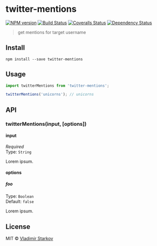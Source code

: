 # twitter-mentions

[![NPM version][npm-image]][npm-url]
[![Build Status][travis-image]][travis-url]
[![Coveralls Status][coveralls-image]][coveralls-url]
[![Dependency Status][depstat-image]][depstat-url]

> get mentions for target username

## Install

    npm install --save twitter-mentions

## Usage

```js
import twitterMentions from 'twitter-mentions';

twitterMentions('unicorns'); // unicorns
```

## API

### twitterMentions(input, [options])

#### input

*Required*  
Type: `String`

Lorem ipsum.

#### options

##### foo

Type: `Boolean`  
Default: `false`

Lorem ipsum.

## License

MIT © [Vladimir Starkov](https://iamstarkov.com)

[npm-url]: https://npmjs.org/package/twitter-mentions
[npm-image]: https://img.shields.io/npm/v/twitter-mentions.svg?style=flat-square

[travis-url]: https://travis-ci.org/iamstarkov/twitter-mentions
[travis-image]: https://img.shields.io/travis/iamstarkov/twitter-mentions.svg?style=flat-square

[coveralls-url]: https://coveralls.io/r/iamstarkov/twitter-mentions
[coveralls-image]: https://img.shields.io/coveralls/iamstarkov/twitter-mentions.svg?style=flat-square

[depstat-url]: https://david-dm.org/iamstarkov/twitter-mentions
[depstat-image]: https://david-dm.org/iamstarkov/twitter-mentions.svg?style=flat-square
